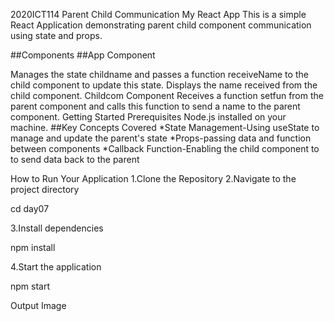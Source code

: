 2020ICT114
Parent Child Communication
My React App
This is a simple React Application demonstrating parent child component communication using state and props.

##Components
##App Component

Manages the state childname and passes a function receiveName to the child component to update this state.
Displays the name received from the child component.
Childcom Component
Receives a function setfun from the parent component and calls this function to send a name to the parent component.
Getting Started
Prerequisites
Node.js installed on your machine.
##Key Concepts Covered
*State Management-Using useState to manage and update the parent's state
*Props-passing data and function between components
*Callback Function-Enabling the child component to to send data back to the parent

How to Run Your Application
1.Clone the Repository
2.Navigate to the project directory

cd day07

3.Install dependencies

npm install

4.Start the application

npm start

Output
Image
